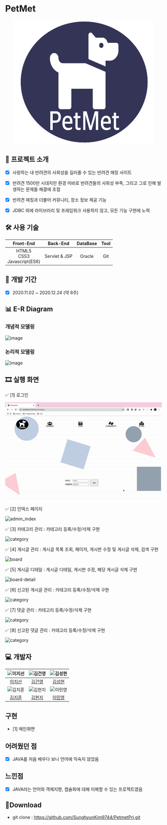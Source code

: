 # PetMet
<p align="center">
<img width="450px" height="400px" src="WebContent/images/logo.png"/>
</p>

## 📑 프로젝트 소개
- [x] 사랑하는 내 반려견의 사회성을 길러줄 수 있는 반려견 매칭 사이트
- [x] 반려견 1500만 시대지만 환경 미비로 반려견들의 사회성 부족, 그리고 그로 인해 발생하는 문제들 해결에 초점
- [x] 반려견 매칭과 더불어 커뮤니티, 장소 정보 제공 기능
- [x] JDBC 외에 라이브러리 및 프레임워크 사용하지 않고, 모든 기능 구현에 노력


## 🛠 사용 기술

| Front-End      | Back-End       | DataBase | Tool                                       |
| :------------: | :------------: | :------: | :----------------------------------------: |
| HTML5<br>CSS3<br>Javascript(ES6) | Servlet & JSP | Oracle    | Git |


## 📅 개발 기간
- [x] 2020.11.02 ~ 2020.12.24 (약 8주)


## 📊 E-R Diagram
### 개념적 모델링
![image](https://user-images.githubusercontent.com/46362346/104829346-33209e80-58b6-11eb-9199-1deedfff3b97.png)

### 논리적 모델링
![image](https://user-images.githubusercontent.com/46362346/104829347-3a47ac80-58b6-11eb-8cb4-ce0631a26bb3.png)


## 🎞 실행 화면
✅ [1] 로그인

![login](WebContent/images/readme/login.gif)

✅ [2] 인덱스 페이지

![admin_index](WebContent/images/readme/index.gif)

✅ [3] 카테고리 관리 : 카테고리 등록/수정/삭제 구현

![category](WebContent/images/readme/category.gif)

✅ [4] 게시글 관리 : 게시글 목록 조회, 페이저, 게시판 수정 및 게시글 삭제, 검색 구현

![board](WebContent/images/readme/board.gif)

✅ [5] 게시글 디테일 : 게시글 디테일, 게시판 수정, 해당 게시글 삭제 구현

![board-detail](WebContent/images/readme/board-detail.gif)

✅ [6] 신고된 게시글 관리 : 카테고리 등록/수정/삭제 구현

![category](WebContent/images/readme/.gif)

✅ [7] 댓글 관리 : 카테고리 등록/수정/삭제 구현

![category](WebContent/images/readme/.gif)

✅ [8] 신고된 댓글 관리 : 카테고리 등록/수정/삭제 구현

![category](WebContent/images/readme/.gif)



## 💻 개발자
| ![이지선](https://avatars.githubusercontent.com/u/46362346?s=400&u=d47a0743bd454f2ca5af156640e3ab38afa17585&v=4) | ![김건영](https://avatars.githubusercontent.com/u/57395045?s=400&v=4) | ![김성현](https://avatars.githubusercontent.com/u/70308853?s=400&v=4) |
| :---------------: | :---------------: | :---------------: |
| [이지선](https://github.com/jsl0319) | [김건영](https://github.com/aengun) | [김성현](https://github.com/SunghyunKim9744)|
| ![김지훈](https://avatars.githubusercontent.com/u/73972987?s=400&v=4) | ![김현지](https://avatars.githubusercontent.com/u/55617281?s=400&u=45166515684d080b5782457babcc6920191823ee&v=4) | ![이민영](https://avatars.githubusercontent.com/u/67457956?s=400&u=09eff39e888312529b4db01ed16ba04ab4418522&v=4) |
| [김지훈](https://github.com/recordtve)| [김현지](https://github.com/iamhyunji) | [이민영](https://github.com/min-96)|


## 구현
  * [1] 메인화면


## 어려웠던 점
  - [x] JAVA를 처음 배우다 보니 언어에 익숙지 않았음


## 느낀점
  - [x] JAVA라는 언어와 객체지향, 캡슐화에 대해 이해할 수 있는 프로젝트였음

  
## 💼Download
- git clone : https://github.com/SunghyunKim9744/PetmetPrj.git